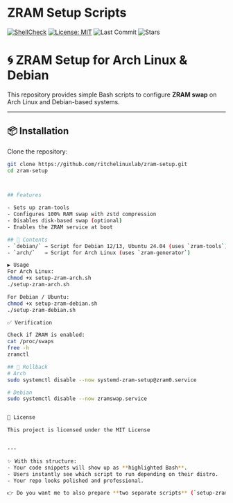 # ZRAM Setup Scripts

[![ShellCheck](https://github.com/ritchelinuxlab/zram-setup/actions/workflows/shellcheck.yml/badge.svg)](https://github.com/ritchelinuxlab/zram-setup/actions/workflows/shellcheck.yml)
[![License: MIT](https://img.shields.io/badge/License-MIT-blue.svg)](LICENSE)
![Last Commit](https://img.shields.io/github/last-commit/ritchelinuxlab/zram-setup)
![Stars](https://img.shields.io/github/stars/ritchelinuxlab/zram-setup?style=social)

# 🌀 ZRAM Setup for Arch Linux & Debian

This repository provides simple Bash scripts to configure **ZRAM swap** on Arch Linux and Debian-based systems.

---

## 📦 Installation

Clone the repository:

```bash
git clone https://github.com/ritchelinuxlab/zram-setup.git
cd zram-setup



## Features

- Sets up zram-tools
- Configures 100% RAM swap with zstd compression
- Disables disk-based swap (optional)
- Enables the ZRAM service at boot

## 📂 Contents
- `debian/` → Script for Debian 12/13, Ubuntu 24.04 (uses `zram-tools`)
- `arch/`   → Script for Arch Linux (uses `zram-generator`)

▶️ Usage
For Arch Linux:
chmod +x setup-zram-arch.sh
./setup-zram-arch.sh

For Debian / Ubuntu:
chmod +x setup-zram-debian.sh
./setup-zram-debian.sh

✅ Verification

Check if ZRAM is enabled:
cat /proc/swaps
free -h
zramctl

## 🧹 Rollback
# Arch
sudo systemctl disable --now systemd-zram-setup@zram0.service

# Debian
sudo systemctl disable --now zramswap.service


📜 License

This project is licensed under the MIT License


---

✨ With this structure:  
- Your code snippets will show up as **highlighted Bash**.  
- Users instantly see which script to run depending on their distro.  
- Your repo looks polished and professional.  

👉 Do you want me to also prepare **two separate scripts** (`setup-zram-arch.sh` and `setup-zram-debian.sh`) so your README matches your repo’s files?


